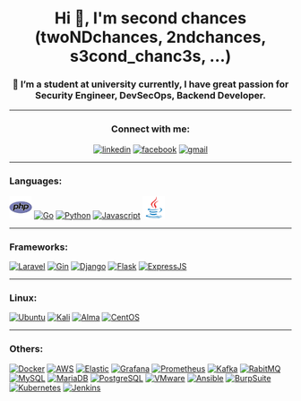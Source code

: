 <h1 align="center">Hi 👋, I'm second chances (twoNDchances, 2ndchances, s3cond_chanc3s, ...)</h1>
<h3 align="center">🌱 I’m a student at university currently, I have great passion for Security Engineer, DevSecOps, Backend Developer.</h3>
<hr>
<h3 align="center">Connect with me:</h3>
<p align="center">
<a href="https://www.linkedin.com/in/xuan-thien-cao-2b1528243" target="blank"><img align="center" src="https://raw.githubusercontent.com/rahuldkjain/github-profile-readme-generator/master/src/images/icons/Social/linked-in-alt.svg" alt="linkedin" height="30" width="40"/></a>
<a href="https://www.facebook.com/thien.xuan.5201254" target="blank"><img align="center" src="https://raw.githubusercontent.com/rahuldkjain/github-profile-readme-generator/master/src/images/icons/Social/facebook.svg" alt="facebook" height="30" width="40"/></a>
<a href="mailto:caoxuanthien13122002@gmail.com" target="blank"><img align="center" src="https://www.pngmart.com/files/16/Gmail-Logo-PNG-Transparent-Image.png" alt="gmail" height="30" width="40" /></a>
</p>
<hr>
<h3 align="left">Languages:</h3>
<p align="left">
    <a href="https://www.php.net/" target="_blank" rel="noreferrer"> <img src="https://raw.githubusercontent.com/devicons/devicon/master/icons/php/php-original.svg" alt="PHP" width="40" height="40"/></a>
    <a href="https://go.dev/" target="_blank" rel="noreferrer"> <img src="https://iconape.com/wp-content/png_logo_vector/gopher-logo.png" alt="Go" width="40" height="40"/></a>
    <a href="https://www.python.org/" target="_blank" rel="noreferrer"> <img src="https://www.educative.io/api/page/5246746675380224/image/download/5908061244882944" alt="Python" width="40" height="40"/></a>
    <a href="https://developer.mozilla.org/en-US/docs/Web/JavaScript" target="_blank" rel="noreferrer"> <img src="https://cdn.pixabay.com/photo/2015/04/23/17/41/javascript-736400_1280.png" alt="Javascript" width="40" height="40"/></a>
    <a href="https://www.java.com/en/" target="_blank" rel="noreferrer"> <img src="https://raw.githubusercontent.com/devicons/devicon/master/icons/java/java-original.svg" alt="Java" width="40" height="40"/></a>
</p>
<hr>
<h3 align="left">Frameworks:</h3>
<p align="left">
    <a href="https://laravel.com/" target="_blank" rel="noreferrer"> <img src="https://raw.githubusercontent.com/rahuldkjain/github-profile-readme-generator/888aff31e1d26dd2a6acf6afebbc34970aeb0118/src/images/icons/Framework/laravel.svg" alt="Laravel" width="40" height="40"/></a>
    <a href="https://gin-gonic.com/" target="_blank" rel="noreferrer"> <img src="https://gin-gonic.com/_astro/gin.D6H2T_2v_ZD2G7l.webp" alt="Gin" width="40" height="40"/></a>
    <a href="https://www.djangoproject.com/" target="_blank" rel="noreferrer"> <img src="https://camo.githubusercontent.com/59f72f50a3ffa6ac9cd8389aa99e8e67f637abcbe50ae7fb0dc4b876d91a70e2/68747470733a2f2f7777772e7376677265706f2e636f6d2f73686f772f3335333635372f646a616e676f2d69636f6e2e737667" alt="Django" width="40" height="40"/></a>
    <a href="https://flask.palletsprojects.com/en/stable/" target="_blank" rel="noreferrer"> <img src="https://raw.githubusercontent.com/rahuldkjain/github-profile-readme-generator/888aff31e1d26dd2a6acf6afebbc34970aeb0118/src/images/icons/Framework/flask.svg" alt="Flask" width="40" height="40"/></a>
    <a href="https://expressjs.com/" target="_blank" rel="noreferrer"> <img src="https://seekvectors.com/files/download/express.js-logo.png" alt="ExpressJS" width="60" height="30"/></a>
</p>
<hr>
<h3 align="left">Linux:</h3>
<p align="left">
    <a href="https://ubuntu.com/" target="_blank" rel="noreferrer"> <img src="https://assets.zabbix.com/img/brands/ubuntu.svg" alt="Ubuntu" width="40" height="40"/></a>
    <a href="https://www.kali.org/" target="_blank" rel="noreferrer"> <img src="https://images-wixmp-ed30a86b8c4ca887773594c2.wixmp.com/f/eabb7bd3-f056-4b3e-baee-36d5461726f9/dgbaece-f9bd058c-b5c4-4306-a37c-8d48000ce6fd.png/v1/fill/w_893,h_895/kali_linux_start_button_by_wbdisnbcuni_dgbaece-pre.png?token=eyJ0eXAiOiJKV1QiLCJhbGciOiJIUzI1NiJ9.eyJzdWIiOiJ1cm46YXBwOjdlMGQxODg5ODIyNjQzNzNhNWYwZDQxNWVhMGQyNmUwIiwiaXNzIjoidXJuOmFwcDo3ZTBkMTg4OTgyMjY0MzczYTVmMGQ0MTVlYTBkMjZlMCIsIm9iaiI6W1t7ImhlaWdodCI6Ijw9MTI4MyIsInBhdGgiOiJcL2ZcL2VhYmI3YmQzLWYwNTYtNGIzZS1iYWVlLTM2ZDU0NjE3MjZmOVwvZGdiYWVjZS1mOWJkMDU4Yy1iNWM0LTQzMDYtYTM3Yy04ZDQ4MDAwY2U2ZmQucG5nIiwid2lkdGgiOiI8PTEyODAifV1dLCJhdWQiOlsidXJuOnNlcnZpY2U6aW1hZ2Uub3BlcmF0aW9ucyJdfQ.un-YqKueP3vLxPo_5Zo66mxuqXq08yfWg_JyBkDeMiU" alt="Kali" width="40" height="40"/></a>
    <a href="https://almalinux.org/" target="_blank" rel="noreferrer"> <img src="https://bootflare.com/wp-content/uploads/2025/08/AlmaLinux-OS-icon-Logo-300x295.png" alt="Alma" width="40" height="40"/></a>
    <a href="https://www.centos.org/" target="_blank" rel="noreferrer"> <img src="https://monovm.com/site-assets/images/os/centos-logo.webp" alt="CentOS" width="40" height="40"/></a>
</p>
<hr>
<h3 align="left">Others:</h3>
<p align="left">
    <a href="https://www.docker.com/" target="_blank" rel="noreferrer"> <img src="https://camo.githubusercontent.com/eecfcf8bca2893e84371cd454cce082118a20f037775ce309efbb7df67795d22/68747470733a2f2f656e637279707465642d74626e302e677374617469632e636f6d2f696d616765733f713d74626e3a414e643947635243414a483452383775563352766e6373334c3375726a654e455341664a47544d5472412673" alt="Docker" width="40" height="40"/></a>
    <a href="https://aws.amazon.com/" target="_blank" rel="noreferrer"> <img src="https://raw.githubusercontent.com/rahuldkjain/github-profile-readme-generator/888aff31e1d26dd2a6acf6afebbc34970aeb0118/src/images/icons/Devops/aws.svg" alt="AWS" width="40" height="40"/></a>
    <a href="https://www.elastic.co/" target="_blank" rel="noreferrer"> <img src="https://camo.githubusercontent.com/4bea8e82586d01ac918d8d3d24c3ab35485d068b74e75933f07ae8ed7bab29f9/68747470733a2f2f7777772e766563746f726c6f676f2e7a6f6e652f6c6f676f732f656c61737469632f656c61737469632d69636f6e2e737667" alt="Elastic" width="40" height="40"/></a>
    <a href="https://www.grafana.com/" target="_blank" rel="noreferrer"> <img src="https://camo.githubusercontent.com/23d12e1e0367ceaeda002f8ce1b7b7c312347b3fd02c46d71ca112911f7a45d2/68747470733a2f2f7777772e766563746f726c6f676f2e7a6f6e652f6c6f676f732f67726166616e612f67726166616e612d69636f6e2e737667" alt="Grafana" width="40" height="40"/></a>
    <a href="https://www.prometheus.io/" target="_blank" rel="noreferrer"> <img src="https://camo.githubusercontent.com/bd711affb5aed8d5a56857b95bedf7014b11976a34a1b2eb3667c141f4458e3d/68747470733a2f2f75706c6f61642e77696b696d656469612e6f72672f77696b6970656469612f636f6d6d6f6e732f7468756d622f332f33382f50726f6d6574686575735f736f6674776172655f6c6f676f2e7376672f3230363670782d50726f6d6574686575735f736f6674776172655f6c6f676f2e7376672e706e67" alt="Prometheus" width="40" height="40"/></a>
    <a href="https://kafka.apache.org" target="_blank" rel="noreferrer"> <img src="https://camo.githubusercontent.com/cc05f0b9f75e9c905b436b4364f6d8efb823e17e1c87abc36a9d073e3611878a/68747470733a2f2f6c6f676f73616e6474797065732e636f6d2f77702d636f6e74656e742f75706c6f6164732f323032302f30372f6b61666b612e706e67" alt="Kafka" width="40" height="40"/></a>
    <a href="https://www.rabbitmq.com/" target="_blank" rel="noreferrer"> <img src="https://cdn.iconscout.com/icon/free/png-256/rabbitmq-282296.png" alt="RabitMQ" width="40" height="40"/></a>
    <a href="https://www.mysql.com/" target="_blank" rel="noreferrer"> <img src="https://www.svgrepo.com/show/354099/mysql.svg" alt="MySQL" width="40" height="40"/></a>
    <a href="https://www.mariadb.com/" target="_blank" rel="noreferrer"> <img src="https://whatthelogo.com/storage/logos/mariadb-273522.png" alt="MariaDB" width="40" height="40"/></a>
    <a href="https://www.postgresql.org" target="_blank" rel="noreferrer"> <img src="https://camo.githubusercontent.com/530a8ceaa68acf60eb5d0747af25e31f95a45b4d69578c8e83b21372484d5baa/68747470733a2f2f75706c6f61642e77696b696d656469612e6f72672f77696b6970656469612f636f6d6d6f6e732f7468756d622f322f32392f506f737467726573716c5f656c657068616e742e7376672f39393370782d506f737467726573716c5f656c657068616e742e7376672e706e67" alt="PostgreSQL" width="40" height="40"/></a>
    <a href="https://www.vmware.com/" target="_blank" rel="noreferrer"> <img src="https://i0.wp.com/profullversion.net/wp-content/uploads/2021/04/VMware-Workstation-Pro-Crack.png" alt="VMware" width="40" height="40"/></a>
    <a href="https://www.ansible.com/" target="_blank" rel="noreferrer"> <img src="https://camo.githubusercontent.com/74dedfb96e747afee0cbe4ecf195102359c6f1a8677df1ea5ab552ac25203a8b/68747470733a2f2f73746f72652d696d616765732e732d6d6963726f736f66742e636f6d2f696d6167652f617070732e373338322e32663132366663392d653566372d343737342d383864332d6135666664656662366530662e62656438336630612d313961642d343136662d626638322d3664346263626662323134322e63383731363064662d393765382d343061372d396339362d373332653439396437353863" alt="Ansible" width="40" height="40"/></a>
    <a href="https://portswigger.net/burp/" target="_blank" rel="noreferrer"> <img src="https://i0.wp.com/davidjmcclelland.com/wp-content/uploads/2021/11/burpSuiteLogo.png?resize=220%2C220&ssl=1" alt="BurpSuite" width="40" height="40"/></a>
    <a href="https://kubernetes.io/" target="_blank" rel="noreferrer"> <img src="https://th.bing.com/th/id/R.69f90ad5d78474992e3772219f3bb32a?rik=VGzo45bFQ1q%2fqg&riu=http%3a%2f%2fwww.thagomizer.com%2fimg%2fkubernetes-logo.png&ehk=DPQlhZMbU37ry5cONpZfEIcP8zLMGN7lywpqaNeJ63s%3d&risl=&pid=ImgRaw&r=0" alt="Kubernetes" width="40" height="40"/></a>
    <a href="https://www.jenkins.io/" target="_blank" rel="noreferrer"> <img src="https://th.bing.com/th/id/R.9c7c4f6d40dd8ccadbf708cc39208b23?rik=EPI7OVDwfqIJHg&pid=ImgRaw&r=0" alt="Jenkins" width="40" height="40"/></a>
</p>